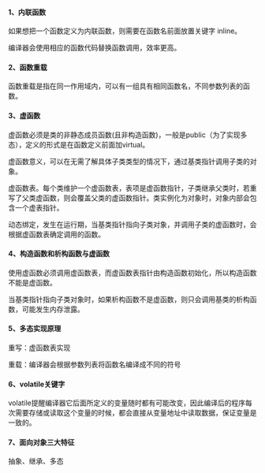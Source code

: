 #### 1、内联函数

如果想把一个函数定义为内联函数，则需要在函数名前面放置关键字 inline。

编译器会使用相应的函数代码替换函数调用，效率更高。

#### 2、函数重载

函数重载是指在同一作用域内，可以有一组具有相同函数名，不同参数列表的函数。

#### 3、虚函数

虚函数必须是类的非静态成员函数(且非构造函数)，一般是public（为了实现多态），定义的形式是在函数定义前面加virtual。

虚函数意义，可以在无需了解具体子类类型的情况下，通过基类指针调用子类的对象。

虚函数表。每个类维护一个虚函数表，表项是虚函数指针，子类继承父类时，若重写了父类虚函数，则会覆盖父类的虚函数指针。类实例化为对象时，对象内部会包含一个虚表指针。

动态绑定，发生在运行期，当基类指针指向子类对象，并调用子类的虚函数时，会根据虚函数表确定调用的函数。

#### 4、构造函数和析构函数与虚函数

使用虚函数必须调用虚函数表，而虚函数表指针由构造函数初始化，所以构造函数不能是虚函数。

当基类指针指向子类对象时，如果析构函数不是虚函数，则只会调用基类的析构函数，可能发生内存泄露。

#### 5、多态实现原理

重写：虚函数表实现

重载：编译器会根据参数列表将函数名编译成不同的符号

#### 6、volatile关键字

volatile提醒编译器它后面所定义的变量随时都有可能改变，因此编译后的程序每次需要存储或读取这个变量的时候，都会直接从变量地址中读取数据，保证变量是一致的。

#### 7、面向对象三大特征

抽象、继承、多态